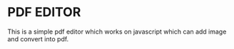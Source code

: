 # PDF EDITOR
This is a simple pdf editor which works on javascript which can add image and convert into pdf.
